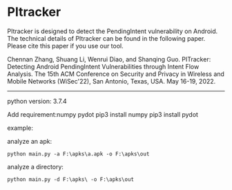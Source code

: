 # PItracker

PItracker is designed to detect the PendingIntent vulnerability on Android. The technical details of PItracker can be found in the following paper. Please cite this paper if you use our tool.

Chennan Zhang, Shuang Li, Wenrui Diao, and Shanqing Guo. PITracker: Detecting Android PendingIntent Vulnerabilities through Intent Flow Analysis. The 15th ACM Conference on Security and Privacy in Wireless and Mobile Networks (WiSec'22), San Antonio, Texas, USA. May 16-19, 2022.

-------------------

python version: 3.7.4

Add requirement:numpy  pydot
pip3 install numpy
pip3 install pydot

example:

analyze an apk:
```
python main.py -a F:\apks\a.apk -o F:\apks\out
```

analyze a directory:
```
python main.py -d F:\apks\ -o F:\apks\out
```
